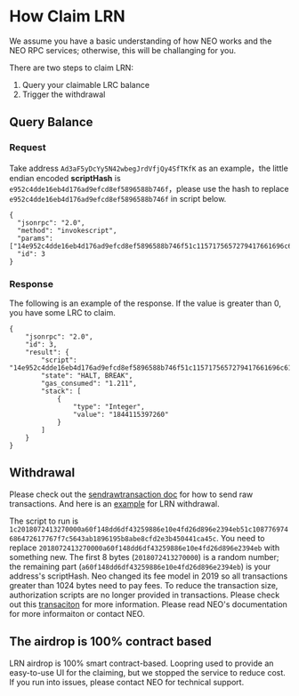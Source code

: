 # How Claim LRN

We assume you have a basic understanding of how NEO works and the NEO RPC services; otherwise, this will be challanging for you.

There are two steps to claim LRN:

1. Query your claimable LRC balance
2. Trigger the withdrawal

## Query Balance

### Request

Take address `Ad3aF5yDcYy5N42wbegJrdVfjQy4SfTKfK` as an example，the little endian encoded **scriptHash** is `e952c4dde16eb4d176ad9efcd8ef5896588b746f`，please use the hash to replace `e952c4dde16eb4d176ad9efcd8ef5896588b746f` in script below. 

```
{
  "jsonrpc": "2.0",
  "method": "invokescript",
  "params": ["14e952c4dde16eb4d176ad9efcd8ef5896588b746f51c1157175657279417661696c61626c6542616c616e636567f7c5643ab1896195b8abe8cfd2e3b450441ca45c",1],
  "id": 3
}
```
### Response

The following is an example of the response. If the value is greater than 0, you have some LRC to claim.
```
{
    "jsonrpc": "2.0",
    "id": 3,
    "result": {
        "script": "14e952c4dde16eb4d176ad9efcd8ef5896588b746f51c1157175657279417661696c61626c6542616c616e636567f7c5643ab1896195b8abe8cfd2e3b450441ca45c",
        "state": "HALT, BREAK",
        "gas_consumed": "1.211",
        "stack": [
            {
                "type": "Integer",
                "value": "1844115397260"
            }
        ]
    }
}
```


## Withdrawal

Please check out the [sendrawtransaction doc](http://docs.neo.org/zh-cn/node/cli/2.7.4/api/sendrawtransaction.html) for how to send raw transactions. And here is an [example](https://neotracker.io/tx/de8b5e8dcd601ff3ec8ebb5c9835fb7ac002650db32601bb92d772f6088d4ee5) for LRN withdrawal.

The script to run is `1c2018072413270000a60f148dd6df43259886e10e4fd26d896e2394eb51c108776974686472617767f7c5643ab1896195b8abe8cfd2e3b450441ca45c`.
You need to replace `2018072413270000a60f148dd6df43259886e10e4fd26d896e2394eb` with something new. The first 8 bytes (`2018072413270000`) is a random number; the remaining part (`a60f148dd6df43259886e10e4fd26d896e2394eb`) is your address's scriptHash. Neo changed its fee model in 2019 so all transactions greater than 1024 bytes need to pay fees. To reduce the transaction size, authorization scripts are no longer provided in transactions. Please check out this [transaciton](https://neotracker.io/tx/43b530e62377ad4c5b5b2b6468963582ccbbfa4b4cab239a09e1666a4dd98039) for more information. Please read NEO's documentation for more informaiton or contact NEO.

## The airdrop is 100% contract based

LRN airdrop is 100% smart contract-based. Loopring used to provide an easy-to-use UI for the claiming, but we stopped the service to reduce cost. If you run into issues, please contact NEO for technical support.

